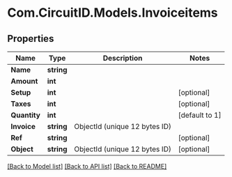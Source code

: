 
# Com.CircuitID.Models.Invoiceitems

## Properties

Name | Type | Description | Notes
------------ | ------------- | ------------- | -------------
**Name** | **string** |  | 
**Amount** | **int** |  | 
**Setup** | **int** |  | [optional] 
**Taxes** | **int** |  | [optional] 
**Quantity** | **int** |  | [default to 1]
**Invoice** | **string** | ObjectId (unique 12 bytes ID) | 
**Ref** | **string** |  | [optional] 
**Object** | **string** | ObjectId (unique 12 bytes ID) | [optional] 

[[Back to Model list]](../README.md#documentation-for-models)
[[Back to API list]](../README.md#documentation-for-api-endpoints)
[[Back to README]](../README.md)

